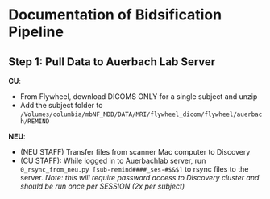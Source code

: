 # Documentation of Bidsification Pipeline

## Step 1: Pull Data to Auerbach Lab Server

**CU**:
* From Flywheel, download DICOMS ONLY for a single subject and unzip
* Add the subject folder to `/Volumes/columbia/mbNF_MDD/DATA/MRI/flywheel_dicom/flywheel/auerbach/REMIND`

**NEU**:
* (NEU STAFF) Transfer files from scanner Mac computer to Discovery
* (CU STAFF): While logged in to Auerbachlab server, run `0_rsync_from_neu.py [sub-remind####_ses-#$&$]` to rsync files to the server. *Note: this will require password access to Discovery cluster and should be run once per SESSION (2x per subject)*